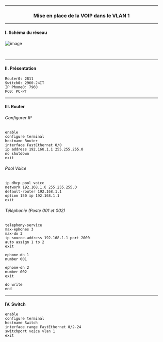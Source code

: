 ------------------------------------------------------------------------------------------------------------------------------------------------------------------------------------------------
### <p align='center'> Mise en place de la VOIP dans le VLAN 1</p>



------------------------------------------------------------------------------------------------------------------------------------------------------------------------------------------------
#### I. Schéma du réseau
![image](https://github.com/dexter74/Cisco/assets/35907/bfaf84e8-ccb3-4716-8b7d-4a1cd55ccbcc)

<br />

------------------------------------------------------------------------------------------------------------------------------------------------------------------------------------------------
#### II. Présentation
```
Router0: 2811
Switch0: 2960-24IT
IP Phone0: 7960 
PC0: PC-PT
```

------------------------------------------------------------------------------------------------------------------------------------------------------------------------------------------------
#### III. Router
###### Configurer IP
```
enable
configure terminal
hostname Router
interface FastEthernet 0/0
ip address 192.168.1.1 255.255.255.0
no shutdown
exit
```

###### Pool Voice
```
ip dhcp pool voice
network 192.168.1.0 255.255.255.0
default-router 192.168.1.1
option 150 ip 192.168.1.1
exit
```

###### Téléphonie (Poste 001 et 002)
```
telephony-service
max-ephones 3
max-dn 3
ip source-address 192.168.1.1 port 2000
auto assign 1 to 2
exit

ephone-dn 1
number 001

ephone-dn 2
number 002
exit

do write
end
```


------------------------------------------------------------------------------------------------------------------------------------------------------------------------------------------------
#### IV. Switch
```
enable
configure terminal
hostname Switch
interface range FastEthernet 0/2-24
switchport voice vlan 1
exit
```
